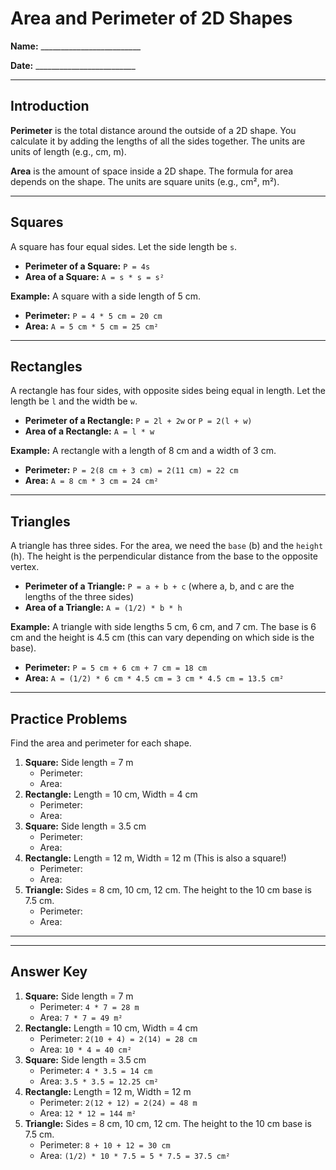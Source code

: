 
# Area and Perimeter of 2D Shapes

**Name:** _________________________

**Date:** _________________________

---

## Introduction

**Perimeter** is the total distance around the outside of a 2D shape. You calculate it by adding the lengths of all the sides together. The units are units of length (e.g., cm, m).

**Area** is the amount of space inside a 2D shape. The formula for area depends on the shape. The units are square units (e.g., cm², m²).

---

## Squares

A square has four equal sides. Let the side length be `s`.

*   **Perimeter of a Square:** `P = 4s`
*   **Area of a Square:** `A = s * s = s²`

**Example:** A square with a side length of 5 cm.
*   **Perimeter:** `P = 4 * 5 cm = 20 cm`
*   **Area:** `A = 5 cm * 5 cm = 25 cm²`

---

## Rectangles

A rectangle has four sides, with opposite sides being equal in length. Let the length be `l` and the width be `w`.

*   **Perimeter of a Rectangle:** `P = 2l + 2w` or `P = 2(l + w)`
*   **Area of a Rectangle:** `A = l * w`

**Example:** A rectangle with a length of 8 cm and a width of 3 cm.
*   **Perimeter:** `P = 2(8 cm + 3 cm) = 2(11 cm) = 22 cm`
*   **Area:** `A = 8 cm * 3 cm = 24 cm²`

---

## Triangles

A triangle has three sides. For the area, we need the `base` (b) and the `height` (h). The height is the perpendicular distance from the base to the opposite vertex.

*   **Perimeter of a Triangle:** `P = a + b + c` (where a, b, and c are the lengths of the three sides)
*   **Area of a Triangle:** `A = (1/2) * b * h`

**Example:** A triangle with side lengths 5 cm, 6 cm, and 7 cm. The base is 6 cm and the height is 4.5 cm (this can vary depending on which side is the base).
*   **Perimeter:** `P = 5 cm + 6 cm + 7 cm = 18 cm`
*   **Area:** `A = (1/2) * 6 cm * 4.5 cm = 3 cm * 4.5 cm = 13.5 cm²`

---

## Practice Problems

Find the area and perimeter for each shape.

1.  **Square:** Side length = 7 m
    *   Perimeter:
    *   Area:
2.  **Rectangle:** Length = 10 cm, Width = 4 cm
    *   Perimeter:
    *   Area:
3.  **Square:** Side length = 3.5 cm
    *   Perimeter:
    *   Area:
4.  **Rectangle:** Length = 12 m, Width = 12 m (This is also a square!)
    *   Perimeter:
    *   Area:
5.  **Triangle:** Sides = 8 cm, 10 cm, 12 cm. The height to the 10 cm base is 7.5 cm.
    *   Perimeter:
    *   Area:

---
---

## Answer Key

1.  **Square:** Side length = 7 m
    *   Perimeter: `4 * 7 = 28 m`
    *   Area: `7 * 7 = 49 m²`
2.  **Rectangle:** Length = 10 cm, Width = 4 cm
    *   Perimeter: `2(10 + 4) = 2(14) = 28 cm`
    *   Area: `10 * 4 = 40 cm²`
3.  **Square:** Side length = 3.5 cm
    *   Perimeter: `4 * 3.5 = 14 cm`
    *   Area: `3.5 * 3.5 = 12.25 cm²`
4.  **Rectangle:** Length = 12 m, Width = 12 m
    *   Perimeter: `2(12 + 12) = 2(24) = 48 m`
    *   Area: `12 * 12 = 144 m²`
5.  **Triangle:** Sides = 8 cm, 10 cm, 12 cm. The height to the 10 cm base is 7.5 cm.
    *   Perimeter: `8 + 10 + 12 = 30 cm`
    *   Area: `(1/2) * 10 * 7.5 = 5 * 7.5 = 37.5 cm²`
